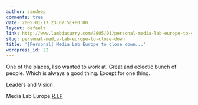 ```yaml
---
author: sandeep
comments: true
date: 2005-01-17 23:07:51+00:00
layout: default
link: http://www.lambdacurry.com/2005/01/personal-media-lab-europe-to-close-down/
slug: personal-media-lab-europe-to-close-down
title: '[Personal] Media Lab Europe to close down...'
wordpress_id: 22
---
```


One of the places, I so wanted to work at. Great and eclectic bunch of people. Which is always a good thing. Except for one thing.

Leaders and Vision


Media Lab Europe [R.I.P](http://www.theregister.co.uk/2005/01/17/media_lab_europe_goes_titsup/)
